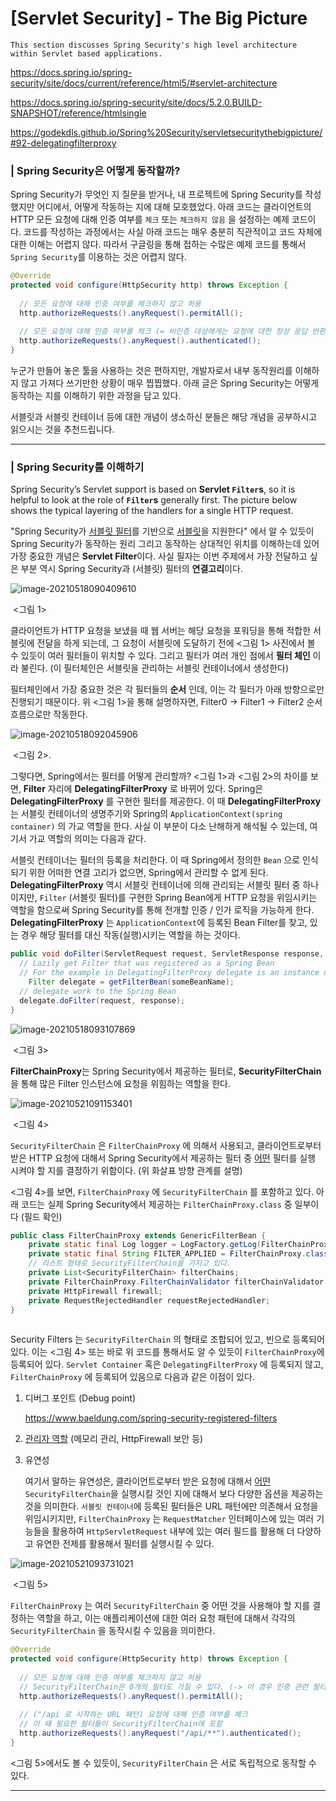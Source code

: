 # [Servlet Security] - The Big Picture

```
This section discusses Spring Security's high level architecture within Servlet based applications.
```

https://docs.spring.io/spring-security/site/docs/current/reference/html5/#servlet-architecture

https://docs.spring.io/spring-security/site/docs/5.2.0.BUILD-SNAPSHOT/reference/htmlsingle

https://godekdls.github.io/Spring%20Security/servletsecuritythebigpicture/#92-delegatingfilterproxy

### | Spring Security은 어떻게 동작할까? 

Spring Security가 무엇인 지 질문을 받거나, 내 프로젝트에 Spring Security를 작성했지만 어디에서, 어떻게 작동하는 지에 대해 모호했었다. 아래 코드는 클라이언트의 HTTP 모든 요청에 대해 인증 여부를 `체크` 또는 `체크하지 않음` 을 설정하는 예제 코드이다. 코드를 작성하는 과정에서는 사실 아래 코드는 매우 충분히 직관적이고 코드 자체에 대한 이해는 어렵지 않다. 따라서 구글링을 통해 접하는 수많은 예제 코드를 통해서 `Spring Security`를 이용하는 것은 어렵지 않다. 

```java
@Override
protected void configure(HttpSecurity http) throws Exception {
  
  // 모든 요청에 대해 인증 여부를 체크하지 않고 허용 
  http.authorizeRequests().anyRequest().permitAll();
  
  // 모든 요청에 대해 인증 여부를 체크 (= 비인증 대상에게는 요청에 대한 정상 응답 반환 X)
  http.authorizeRequests().anyRequest().authenticated();
}
```

누군가 만들어 놓은 툴을 사용하는 것은 편하지만, 개발자로서 내부 동작원리를 이해하지 않고 가져다 쓰기만한 상황이 매우 찝찝했다. 아래 글은 Spring Security는 어떻게 동작하는 지를 이해하기 위한 과정을 담고 있다. 

서블릿과 서블릿 컨테이너 등에 대한 개념이 생소하신 분들은 해당 개념을 공부하시고 읽으시는 것을 추천드립니다. 

____

### | Spring Security를 이해하기 

Spring Security’s Servlet support is based on **Servlet `Filter`s**, so it is helpful to look at the role of **`Filter`s** generally first. The picture below shows the typical layering of the handlers for a single HTTP request.

"Spring Security가 <u>서블릿 필터</u>를 기반으로 <u>서블릿</u>을 지원한다" 에서 알 수 있듯이 Spring Security가 동작하는 원리 그리고 동작하는 상대적인 위치를 이해하는데 있어 가장 중요한 개념은 **Servlet Filter**이다. 사실 필자는 이번 주제에서 가장 전달하고 싶은 부분 역시 Spring Security과 (서블릿) 필터의 **연결고리**이다. 

![image-20210518090409610](./imgs/SpringSecurity_Big_Picture_1.png)

​																<그림 1> 

클라이언트가 HTTP 요청을 보냈을 때 웹 서버는 해당 요청을 포워딩을 통해 적합한 서블릿에 전달을 하게 되는데, 그 요청이 서블릿에 도달하기 전에 <그림 1> 사진에서 볼 수 있듯이 여러 필터들이 위치할 수 있다. 그리고 필터가 여러 개인 점에서 **필터 체인** 이라 불린다. (이 필터체인은 서블릿을 관리하는 서블릿 컨테이너에서 생성한다) 

필터체인에서 가장 중요한 것은 각 필터들의 **순서** 인데, 이는 각 필터가 아래 방향으로만 진행되기 때문이다. 위 <그림 1>을 통해 설명하자면, Filter0 → Filter1 → Filter2 순서 흐름으로만 작동한다. 

![image-20210518092045906](./imgs/SpringSecurity_Big_Picture_2.png)

​																  <그림 2>. 

그렇다면, Spring에서는 필터를 어떻게 관리할까? <그림 1>과 <그림 2>의 차이를 보면, **Filter** 자리에 **DelegatingFilterProxy** 로 바뀌어 있다. Spring은 **DelegatingFilterProxy** 를 구현한 필터를 제공한다. 이 때 **DelegatingFilterProxy** 는 서블릿 컨테이너의 생명주기와 Spring의 `ApplicationContext(spring container)` 의 가교 역할을 한다. 사실 이 부분이 다소 난해하게 해석될 수 있는데, 여기서 가교 역할의 의미는 다음과 같다. 

서블릿 컨테이너는 필터의 등록을 처리한다. 이 때 Spring에서 정의한 `Bean` 으로 인식되기 위한 어떠한 연결 고리가 없으면,  Spring에서 관리할 수 없게 된다. **DelegatingFilterProxy** 역시 서블릿 컨테이너에 의해 관리되는 서블릿 필터 중 하나이지만, `Filter` (서블릿 필터)를 구현한 Spring Bean에게 HTTP 요청을 위임시키는 역할을 함으로써 Spring Security를 통해 전개할 인증 / 인가 로직을 가능하게 한다. **DelegatingFilterProxy** 는 `ApplicationContext`에 등록된 Bean Filter를 찾고, 있는 경우 해당 필터를 대신 작동(실행)시키는 역할을 하는 것이다. 

```java
public void doFilter(ServletRequest request, ServletResponse response, FilterChain chain) {
  // Lazily get Filter that was registered as a Spring Bean
  // For the example in DelegatingFilterProxy delegate is an instance of Bean Filter0
 	Filter delegate = getFilterBean(someBeanName);
  // delegate work to the Spring Bean
  delegate.doFilter(request, response); 
}
```

![image-20210518093107869](./imgs/SpringSecurity_Big_Picture_3.png)

​						    <그림 3>

**FilterChainProxy**는 Spring Security에서 제공하는 필터로, **SecurityFilterChain**을 통해 많은 Filter 인스턴스에 요청을 위힘하는 역할을 한다.  

![image-20210521091153401](./imgs/SpringSecurity_Big_Picture_4.png)

​							<그림 4> 

`SecurityFilterChain` 은 `FilterChainProxy` 에 의해서 사용되고, 클라이언트로부터 받은 HTTP 요청에 대해서 Spring Security에서 제공하는 필터 중 <u>어떤</u> 필터를 실행 시켜야 할 지를 결정하기 위함이다. (위 화살표 방향 관계를 설명)

<그림 4>를 보면, `FilterChainProxy` 에 `SecurityFilterChain` 를 포함하고 있다. 아래 코드는 실제 Spring Security에서 제공하는 `FilterChainProxy.class` 중 일부이다 (필드 확인)

```java
public class FilterChainProxy extends GenericFilterBean {
    private static final Log logger = LogFactory.getLog(FilterChainProxy.class);
    private static final String FILTER_APPLIED = FilterChainProxy.class.getName().concat(".APPLIED");
    // 리스트 형태로 SecurityFilterChain을 가지고 있다. 
  	private List<SecurityFilterChain> filterChains;
    private FilterChainProxy.FilterChainValidator filterChainValidator;
    private HttpFirewall firewall;
    private RequestRejectedHandler requestRejectedHandler;
}
    
```

 Security Filters 는 `SecurityFilterChain` 의 형태로 조합되어 있고, 빈으로 등록되어 있다. 이는 <그림 4> 또는 바로 위 코드를 통해서도 알 수 있듯이 `FilterChainProxy`에 등록되어 있다. `Servlet Container` 혹은 `DelegatingFilterProxy` 에  등록되지 않고, `FilterChainProxy` 에 등록되어 있음으로 다음과 같은 이점이 있다. 

1. 디버그 포인트 (Debug point)

   https://www.baeldung.com/spring-security-registered-filters

2. <u>관리자 역할</u> (메모리 관리, HttpFirewall 보안 등)

3. 유연성 

   여기서 말하는 유연성은, 클라이언트로부터 받은 요청에 대해서 <u>어떤</u> `SecurityFilterChain`을 실행시킬 것인 지에 대해서 보다 다양한 옵션을 제공하는 것을 의미한다. `서블릿 컨테이너`에 등록된 필터들은 URL 패턴에만 의존해서 요청을 위임시키지만, `FilterChainProxy` 는 `RequestMatcher` 인터페이스에 있는 여러 기능들을 활용하여 `HttpServletRequest` 내부에 있는 여러 필드를 활용해 더 다양하고 유연한 전제를 활용해서 필터를 실행시킬 수 있다. 

![image-20210521093731021](./imgs/SpringSecurity_Big_Picture_5.png)

​					<그림 5> 

`FilterChainProxy` 는 여러 `SecurityFilterChain` 중 어떤 것을 사용해야 할 지를 결정하는 역할을 하고, 이는 애플리케이션에 대한 여러 요청 패턴에 대해서 각각의 `SecurityFilterChain` 을 동작시킬 수 있음을 의미한다. 

```java
@Override
protected void configure(HttpSecurity http) throws Exception {
  
  // 모든 요청에 대해 인증 여부를 체크하지 않고 허용 
  // SecurityFilterChain은 0개의 필터도 가질 수 있다. (-> 이 경우 인증 관련 필터링을 하지 않는다.)
  http.authorizeRequests().anyRequest().permitAll();
  
  // ("/api 로 시작하는 URL 패턴) 요청에 대해 인증 여부를 체크 
  // 이 때 필요한 필터들이 SecurityFilterChain에 포함 
  http.authorizeRequests().anyRequest("/api/**").authenticated();
}
```

<그림 5>에서도 볼 수 있듯이, `SecurityFilterChain` 은 서로 독립적으로 동작할 수 있다.

___





